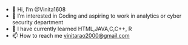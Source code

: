 - 👋 Hi, I’m @Vinita1608
- 👀 I’m interested in Coding and aspiring to work in analytics or cyber security department
- 🌱 I have currently learned HTML,JAVA,C,C++, R
- 📫 How to reach me vinitarao2000@gmail.com 

<!---
Vinita1608/Vinita1608 is a ✨ special ✨ repository because its `README.md` (this file) appears on your GitHub profile.
You can click the Preview link to take a look at your changes.
--->
